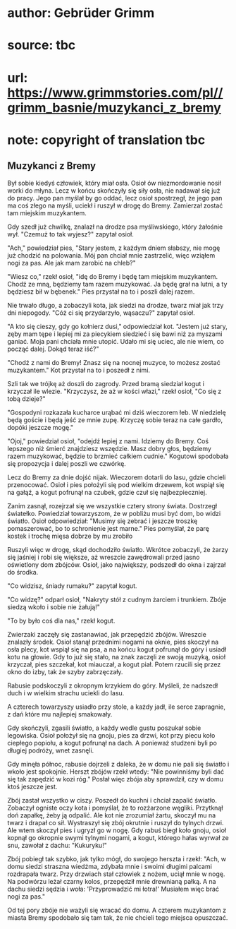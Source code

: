 # author: Gebrüder Grimm
# source: tbc
# url: https://www.grimmstories.com/pl//grimm_basnie/muzykanci_z_bremy
# note: copyright of translation tbc

## Muzykanci z Bremy 

Był sobie kiedyś człowiek, który miał osła. Osioł ów niezmordowanie
nosił worki do młyna. Lecz w końcu skończyły się siły osła, nie nadawał
się już do pracy. Jego pan myślał by go oddać, lecz osioł spostrzegł, że
jego pan ma coś złego na myśli, uciekł i ruszył w drogę do Bremy.
Zamierzał zostać tam miejskim muzykantem.

Gdy szedł już chwilkę, znalazł na drodze psa myśliwskiego, który
żałośnie wył. "Czemuż to tak wyjesz?" zapytał osioł.

"Ach," powiedział pies, "Stary jestem, z każdym dniem słabszy, nie
mogę już chodzić na polowania. Mój pan chciał mnie zastrzelić, więc
wziąłem nogi za pas. Ale jak mam zarobić na chleb?"

"Wiesz co," rzekł osioł, "idę do Bremy i będę tam miejskim
muzykantem. Chodź ze mną, będziemy tam razem muzykować. Ja będę grał na
lutni, a ty będziesz bił w bębenek." Pies przystał na to i poszli dalej
razem.

Nie trwało długo, a zobaczyli kota, jak siedzi na drodze, twarz miał jak
trzy dni niepogody. "Cóż ci się przydarzyło, wąsaczu?" zapytał osioł.

"A kto się cieszy, gdy go kołnierz dusi," odpowiedział kot. "Jestem
już stary, zęby mam tępe i lepiej mi za piecykiem siedzieć i się bawi
niż za myszami ganiać. Moja pani chciała mnie utopić. Udało mi się
uciec, ale nie wiem, co począć dalej. Dokąd teraz iść?"

"Chodź z nami do Bremy! Znasz się na nocnej muzyce, to możesz zostać
muzykantem." Kot przystał na to i poszedł z nimi.

Szli tak we trójkę aż doszli do zagrody. Przed bramą siedział kogut i
krzyczał ile wlezie. "Krzyczysz, że aż w kości włazi," rzekł osioł,
"Co się z tobą dzieje?"

"Gospodyni rozkazała kucharce urąbać mi dziś wieczorem łeb. W niedzielę
będą goście i będą jeść ze mnie zupę. Krzyczę sobie teraz na całe
gardło, dopóki jeszcze mogę."

"Ojoj," powiedział osioł, "odejdź lepiej z nami. Idziemy do Bremy.
Coś lepszego niż śmierć znajdziesz wszędzie. Masz dobry głos, będziemy
razem muzykować, będzie to brzmieć całkiem cudnie." Kogutowi spodobała
się propozycja i dalej poszli we czwórkę.

Lecz do Bremy za dnie dojść nijak. Wieczorem dotarli do lasu, gdzie
chcieli przenocować. Osioł i pies położyli się pod wielkim drzewem, kot
wspiął się na gałąź, a kogut pofrunął na czubek, gdzie czuł się
najbezpieczniej.

Zanim zasnął, rozejrzał się we wszystkie cztery strony świata. Dostrzegł
światełko. Powiedział towarzyszom, że w pobliżu musi być dom, bo widzi
światło. Osioł odpowiedział: "Musimy się zebrać i jeszcze troszkę
pomaszerować, bo to schronienie jest marne." Pies pomyślał, że parę
kostek i trochę mięsa dobrze by mu zrobiło

Ruszyli więc w drogę, skąd dochodziło światło. Wkrótce zobaczyli, że
żarzy się jaśniej i robi się większe, aż wreszcie zawędrowali przed
jasno oświetlony dom zbójców. Osioł, jako największy, podszedł do okna i
zajrzał do środka.

"Co widzisz, śniady rumaku?" zapytał kogut.

"Co widzę?" odparł osioł, "Nakryty stół z cudnym żarciem i trunkiem.
Zbóje siedzą wkoło i sobie nie żałują!"

"To by było coś dla nas," rzekł kogut.

Zwierzaki zaczęły się zastanawiać, jak przepędzić zbójów. Wreszcie
znalazły środek. Osioł stanął przednimi nogami na oknie, pies skoczył na
osła plecy, kot wspiął się na psa, a na końcu kogut pofrunął do góry i
usiadł kotu na głowie. Gdy to już się stało, na znak zaczęli ze swoją
muzyką, osioł krzyczał, pies szczekał, kot miauczał, a kogut piał. Potem
rzucili się przez okno do izby, tak że szyby zabrzęczały.

Rabusie podskoczyli z okropnym krzykiem do góry. Myśleli, że nadszedł
duch i w wielkim strachu uciekli do lasu.

A czterech towarzyszy usiadło przy stole, a każdy jadł, ile serce
zapragnie, z dań które mu najlepiej smakowały.

Gdy skończyli, zgasili światło, a każdy wedle gustu poszukał sobie
legowiska. Osioł położył się na gnoju, pies za drzwi, kot przy piecu
koło ciepłego popiołu, a kogut pofrunął na dach. A ponieważ studzeni
byli po długiej podróży, wnet zasnęli.

Gdy minęła północ, rabusie dojrzeli z daleka, że w domu nie pali się
światło i wkoło jest spokojnie. Herszt zbójów rzekł wtedy: "Nie
powinniśmy byli dać się tak zapędzić w kozi róg." Posłał więc zbója aby
sprawdził, czy w domu ktoś jeszcze jest.

Zbój zastał wszystko w ciszy. Poszedł do kuchni i chciał zapalić
światło. Zobaczył ogniste oczy kota i pomyślał, że to rozżarzone
węgliki. Przytknął doń zapałkę, żeby ją odpalić. Ale kot nie zrozumiał
żartu, skoczył mu na twarz i drapał co sił. Wystraszył się zbój okrutnie
i ruszył do tylnych drzwi. Ale wtem skoczył pies i ugryzł go w nogę. Gdy
rabuś biegł koło gnoju, osioł kopnął go okropnie swymi tylnymi nogami, a
kogut, którego hałas wyrwał ze snu, zawołał z dachu: "Kukuryku!"

Zbój pobiegł tak szybko, jak tylko mógł, do swojego herszta i rzekł:
"Ach, w domu siedzi straszna wiedźma, zdybała mnie i swoimi długimi
palcami rozdrapała twarz. Przy drzwiach stał człowiek z nożem, uciął
mnie w nogę. Na podwórzu leżał czarny kolos, przepędził mnie drewnianą
pałką. A na dachu siedzi sędzia i woła: 'Przyprowadzić mi łotra!'
Musiałem więc brać nogi za pas."

Od tej pory zbóje nie ważyli się wracać do domu. A czterem muzykantom z
miasta Bremy spodobało się tam tak, że nie chcieli tego miejsca
opuszczać.
